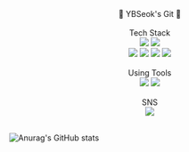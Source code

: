 
<div align="center">
  👋 YBSeok's Git 👋
</div>
<br>
<div align="center">
  Tech Stack
</div>
<div align="center">
  <img src="https://img.shields.io/badge/C-3766AB?style=flat-square&logo=C&logoColor=white"/></a>
  <img src="https://img.shields.io/badge/C++-3766AB?style=flat-square&logo=Cplusplus&logoColor=white"/></a>
</div>
<div align="center">
  <img src="https://img.shields.io/badge/Python-3776AB?style=flat-square&logo=Python&logoColor=white"/></a>
  <img src="https://img.shields.io/badge/HTML5-E34F26?style=flat-square&logo=HTML5&logoColor=white"/></a>
  <img src="https://img.shields.io/badge/CSS-1572B6?style=flat-square&logo=CSS3&logoColor=white"/></a>
  <img src="https://img.shields.io/badge/JavaScript-F7DF1E?style=flat-square&logo=JavaScript&logoColor=white"/></a>
</div>
<br>
<div align="center">
  Using Tools
</div>
<div align="center">
  <img src="https://img.shields.io/badge/Visual Studio-5C2D91?style=flat-square&logo=Visual Studio&logoColor=white"/></a>
  <img src="https://img.shields.io/badge/Visual Studio Code-007ACC?style=flat-square&logo=Visual Studio Code&logoColor=white"/></a>
</div>
<br>
<div align="center">
  SNS
</div>
<div align="center">
  <img src="https://img.shields.io/badge/soberyl4304@gmail.com-EA4335?style=flat-square&logo=Gmail&logoColor=white"/></a>
</div>
<br>

  ![Anurag's GitHub stats](https://github-readme-stats.vercel.app/api?username=YBSeok&show_icons=true&theme=radical)

